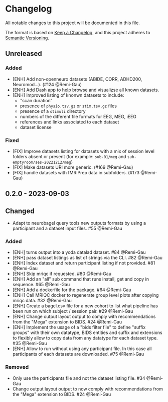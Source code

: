 # Changelog

All notable changes to this project will be documented in this file.

The format is based on [Keep a Changelog](https://keepachangelog.com/en/1.0.0/),
and this project adheres to
[Semantic Versioning](https://semver.org/spec/v2.0.0.html).

<!--
### Added

### Changed

### Deprecated

### Removed


### Security
-->

## Unreleased

### Added

-   [ENH] Add non-openneuro datasets (ABIDE, CORR, ADHD200, Neuromod...). (#124 @Remi-Gau)
-   [ENH] Add Dash app to help browse and visualizse all known datasets.
-   [ENH] Improved listing of knonwn datasets to include:
    - "scan duration"
    - presence of `physio.tsv.gz` or `stim.tsv.gz` files
    - presence of a `stimuli` directory
    - numbers of the different file formats for EEG, MEG, iEEG
    - references and links associated to each dataset
    - dataset license

### Fixed

-   [FIX] Improve datasets listing for datasets with a mix of session level folders absent or present (for example: `sub-01/meg` and `sub-emptyroom/ses-20221212/meg`)
-   [FIX] Make datasets URI more generic. (#169 @Remi-Gau)
-   [FIX] handle datasets with fMRIPrep data in subfolders. (#173 @Remi-Gau)

## 0.2.0 - 2023-09-03

## Changed

-   Adapt to neurobagel query tools new outputs formats by using a participant
    and a dataset input files. #55 @Remi-Gau

### Added

-   [ENH] turns output into a yoda datalad dataset. #84 @Remi-Gau
-   [ENH] pass dataset listings as list of strings via the CLI. #82 @Remi-Gau
-   [ENH] Index dataset and return participant listing if not provided. #81 @Remi-Gau
-   [ENH] Skip mriqc if requested. #80 @Remi-Gau
-   [ENH] Add an "all" sub command that runs install, get and copy in sequence. #65 @Remi-Gau
-   [ENH] Add a dockerfile for the package. #64 @Remi-Gau
-   [ENH] Call MRIQC docker to regenerate group level plots after copying mriqc data. #32 @Remi-Gau
-   [ENH] Create a bagel.csv file for a new cohort to list
    what pipeline has been run on which subject / session pair. #29 @Remi-Gau
-   [ENH] Change output layout output to comply with recommendations
    from the "Mega" extension to BIDS. #24 @Remi-Gau
-   [ENH] Implement the usage of a "bids filter file" to define "suffix groups"
    with their own datatype, BIDS entities and suffix and extensions
    to flexibly allow to copy data from any datatype for each dataset type. #35 @Remi-Gau
-   [ENH] Allow to run without using any participant file.
    In this case all participants of each datasets are downloaded. #75 @Remi-Gau

### Removed

-   Only use the participants file and not the dataset listing file. #34 @Remi-Gau
-   Change output layout output to now comply with recommendations
    from the "Mega" extension to BIDS. #24 @Remi-Gau
